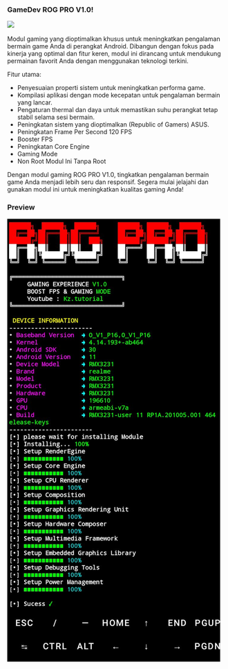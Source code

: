 ### GameDev ROG PRO V1.0!
![](image.png)

Modul gaming yang dioptimalkan khusus untuk meningkatkan pengalaman bermain game Anda di perangkat Android. Dibangun dengan fokus pada kinerja yang optimal dan fitur keren, modul ini dirancang untuk mendukung permainan favorit Anda dengan menggunakan teknologi terkini.

Fitur utama:
- Penyesuaian properti sistem untuk meningkatkan performa game.
- Kompilasi aplikasi dengan mode kecepatan untuk pengalaman bermain yang lancar.
- Pengaturan thermal dan daya untuk memastikan suhu perangkat tetap stabil selama sesi bermain.
- Peningkatan sistem yang dioptimalkan (Republic of Gamers) ASUS.
- Peningkatan Frame Per Second 120 FPS
- Booster FPS
- Peningkatan Core Engine
- Gaming Mode 
- Non Root Modul Ini Tanpa Root

Dengan modul gaming ROG PRO V1.0, tingkatkan pengalaman bermain game Anda menjadi lebih seru dan responsif. Segera mulai jelajahi dan gunakan modul ini untuk meningkatkan kualitas gaming Anda!

### Preview
![](preview.png)

